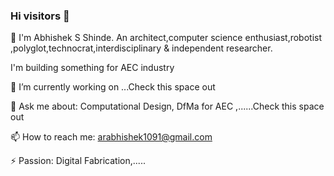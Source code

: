 ### Hi visitors 👋

:man:	I'm Abhishek S Shinde. An architect,computer science enthusiast,robotist ,polyglot,technocrat,interdisciplinary & independent  researcher. 

I'm building something for AEC industry 

🔭 I’m currently working on ...Check this space out

💬 Ask me about: Computational Design, DfMa for AEC ,......Check this space out

📫 How to reach me: arabhishek1091@gmail.com

⚡ Passion: Digital Fabrication,.....

<!--
**InquisitiveAS/InquisitiveAS** is a ✨ _special_ ✨ repository because its `README.md` (this file) appears on your GitHub profile.

Here are some ideas to get you started:

- 🔭 I’m currently working on ...
- 🌱 I’m currently learning ...
- 👯 I’m looking to collaborate on ...
- 🤔 I’m looking for help with ...
- 💬 Ask me about ...
- 📫 How to reach me: ...
- 😄 Pronouns: ...
- ⚡ Fun fact: ...
-->

